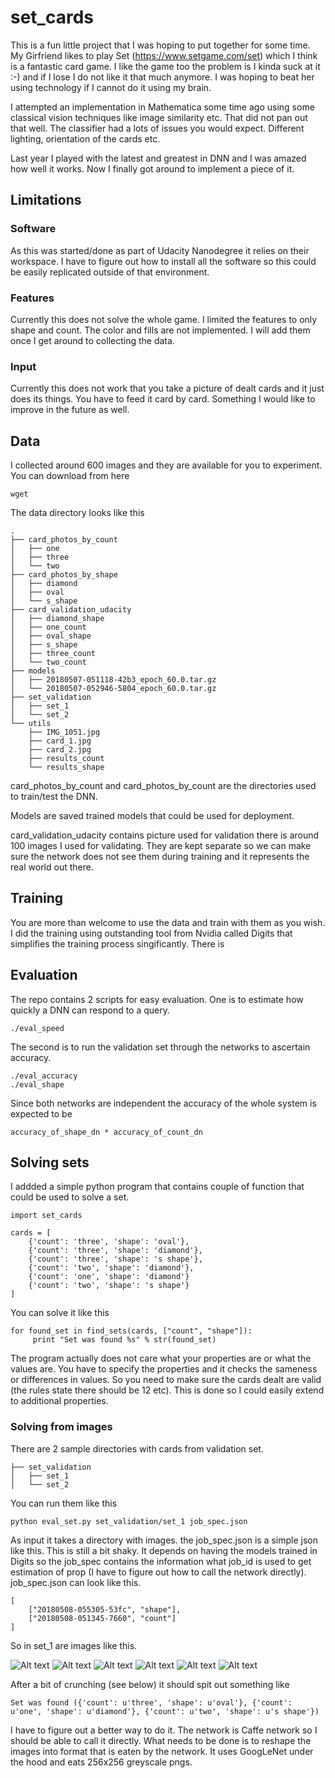# set_cards

This is a fun little project that I was hoping to put together for some time. My Girfriend likes to play Set (https://www.setgame.com/set) which I think is a fantastic card game. I like the game too the problem is I kinda suck at it :-) and if I lose I do not like it that much anymore. I was hoping to beat her using technology if I cannot do it using my brain.

I attempted an implementation in Mathematica some time ago using some classical vision techniques like image similarity etc. That did not pan out that well. The classifier had a lots of issues you would expect. Different lighting, orientation of the cards etc.

Last year I played with the latest and greatest in DNN and I was amazed how well it works. Now I finally got around to implement a piece of it.

## Limitations

### Software
As this was started/done as part of Udacity Nanodegree it relies on their workspace. I have to figure out how to install all the software so this could be easily replicated outside of that environment.

### Features
Currently this does not solve the whole game. I limited the features to only shape and count. The color and fills are not implemented. I will add them once I get around to collecting the data.

### Input
Currently this does not work that you take a picture of dealt cards and it just does its things. You have to feed it card by card. Something I would like to improve in the future as well.

## Data

I collected around 600 images and they are available for you to experiment. You can download from here

	wget 

The data directory looks like this

	.
	├── card_photos_by_count
	│   ├── one
	│   ├── three
	│   └── two
	├── card_photos_by_shape
	│   ├── diamond
	│   ├── oval
	│   └── s_shape
	├── card_validation_udacity
	│   ├── diamond_shape
	│   ├── one_count
	│   ├── oval_shape
	│   ├── s_shape
	│   ├── three_count
	│   └── two_count
	├── models
	│   ├── 20180507-051118-42b3_epoch_60.0.tar.gz
	│   └── 20180507-052946-5804_epoch_60.0.tar.gz
	├── set_validation
	│   ├── set_1
	│   └── set_2
	└── utils
	    ├── IMG_1051.jpg
	    ├── card_1.jpg
	    ├── card_2.jpg
	    ├── results_count
	    └── results_shape


card_photos_by_count and card_photos_by_count are the directories used to train/test the DNN.

Models are saved trained models that could be used for deployment.

card_validation_udacity contains picture used for validation there is around 100 images I used for validating. They are kept separate so we can make sure the network does not see them during training and it represents the real world out there.


## Training

You are more than welcome to use the data and train with them as you wish. I did the training using outstanding tool from Nvidia called Digits that simplifies the training process singificantly. There is 


## Evaluation

The repo contains 2 scripts for easy evaluation.
One is to estimate how quickly a DNN can respond to a query.

	./eval_speed

The second is to run the validation set through the networks to ascertain accuracy.

	./eval_accuracy
	./eval_shape

Since both networks are independent the accuracy of the whole system is expected to be

	accuracy_of_shape_dn * accuracy_of_count_dn

## Solving sets

I addded a simple python program that contains couple of function that could be used to solve a set.

	import set_cards
	
	cards = [
		{'count': 'three', 'shape': 'oval'},
		{'count': 'three', 'shape': 'diamond'},
		{'count': 'three', 'shape': 's shape'},
		{'count': 'two', 'shape': 'diamond'},
		{'count': 'one', 'shape': 'diamond'}
		{'count': 'two', 'shape': 's shape'}
	]

You can solve it like this

    for found_set in find_sets(cards, ["count", "shape"]):
         print "Set was found %s" % str(found_set)

The program actually does not care what your properties are or what the values are. You have to specify the properties and it checks the sameness or differences in values. So you need to make sure the cards dealt are valid (the rules state there should be 12 etc). This is done so I could easily extend to additional properties.

### Solving from images

There are 2 sample directories with cards from validation set.

	├── set_validation
	│   ├── set_1
	│   └── set_2

You can run them like this

	python eval_set.py set_validation/set_1 job_spec.json

As input it takes a directory with images. the job_spec.json is a simple json like this. This is still a bit shaky. It depends on having the models trained in Digits so the job_spec contains the information what job_id is used to get estimation of prop (I have to figure out how to call the network directly). job_spec.json can look like this.

	[
		["20180508-055305-53fc", "shape"],
		["20180508-051345-7660", "count"]
	]

So in set_1 are images like this.

![Alt text](imagesi/IMG_0864.png?raw=true "image_1")
![Alt text](imagesi/IMG_0872.png?raw=true "image_2")
![Alt text](imagesi/IMG_0885.png?raw=true "image_3")
![Alt text](imagesi/IMG_0892.png?raw=true "image_4")
![Alt text](imagesi/IMG_0800.png?raw=true "image_5")
![Alt text](imagesi/IMG_0911.png?raw=true "image_6")

After a bit of crunching (see below) it should spit out something like

	Set was found ({'count': u'three', 'shape': u'oval'}, {'count': u'one', 'shape': u'diamond'}, {'count': u'two', 'shape': u's shape'})

I have to figure out a better way to do it. The network is Caffe network so I should be able to call it directly. What needs to be done is to reshape the images into format that is eaten by the network. It uses GoogLeNet under the hood and eats 256x256 greyscale pngs.

